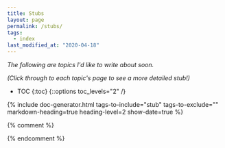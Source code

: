 ```yaml
---
title: Stubs
layout: page
permalink: /stubs/
tags:
  - index
last_modified_at: "2020-04-18"
---
```


_The following are topics I'd like to write about soon._

_(Click through to each topic's page to see a more detailed stub!)_

* TOC
{:toc}
{::options toc_levels="2" /}

{% include doc-generator.html tags-to-include="stub" tags-to-exclude="" markdown-heading=true heading-level=2 show-date=true %}

{% comment %}

{% endcomment %}
